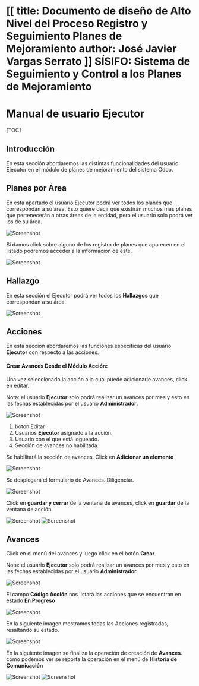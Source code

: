 [[
title: Documento de diseño de Alto Nivel del Proceso Registro y Seguimiento Planes de Mejoramiento
author: José Javier Vargas Serrato
]]
SÍSIFO: Sistema de Seguimiento y Control a los Planes de Mejoramiento
===================================================================

Manual de usuario Ejecutor
============================

[TOC]

Introducción
--------------------------------
En esta sección abordaremos las distintas funcionalidades del usuario Ejecutor en el módulo de planes de mejoramiento del sistema Odoo.

## Planes por Área
En esta apartado el usuario Ejecutor podrá ver todos los planes que correspondan a su área. Esto quiere decir que existirán muchos más planes que pertenecerán a otras áreas de la entidad, pero el usuario solo podrá ver los de su área.

![Screenshot](../img/Selection_013_actual.png)

Si damos click sobre alguno de los registro de planes que aparecen en el listado podremos acceder a la información de este.

![Screenshot](../img/Selection_014_actual.png)

## Hallazgo
En esta sección el Ejecutor podrá ver todos los **Hallazgos** que correspondan a su área.

![Screenshot](../img/Selection_015_actual.png)

## Acciones
En esta sección abordaremos las funciones específicas del usuario **Ejecutor** con respecto a las acciones.

#### Crear Avances Desde el Módulo Acción:

Una vez seleccionado la acción a la cual puede adicionarle avances, click en editar.

Nota: el usuario **Ejecutor** solo podrá realizar un avances por mes y esto en las fechas establecidas por el usuario **Administrador**.

![Screenshot](../img/Selection_016_actual.png)

1. boton Editar
2. Usuarios **Ejecutor** asignado a la acción.
3. Usuario con el que está logueado.
4. Sección de avances no habilitada.

Se habilitará la sección de avances. Click en **Adicionar un elemento**

![Screenshot](../img/Selection_017_actual.png)

Se desplegará el formulario de Avances. Diligenciar.

![Screenshot](../img/Selection_018_actual.png)

Click en **guardar y cerrar** de la ventana de avances, click en **guardar** de la ventana de acción.

![Screenshot](../img/Selection_019_actual.png)
![Screenshot](../img/Selection_019_actual1.png)

## Avances
Click en el menú del avances y luego click en el botón **Crear**.

Nota: el usuario **Ejecutor** solo podrá realizar un avances por mes y esto en las fechas establecidas por el usuario **Administrador**.

![Screenshot](../img/Selection_020_actual.png)

El campo **Código Acción** nos listará las acciones que se encuentran en estado **En Progreso**

![Screenshot](../img/Selection_021_actual.png)

En la siguiente imagen mostramos todas las Acciones registradas, resaltando su estado.

![Screenshot](../img/Selection_022_actual.png)

En la siguiente imagen se finaliza la operación de creación de **Avances**. como podemos ver se reporta la operación en el menú de **Historia de Comunicación**

![Screenshot](../img/Selection_039_actual.png)
![Screenshot](../img/Selection_040_actual.png)

